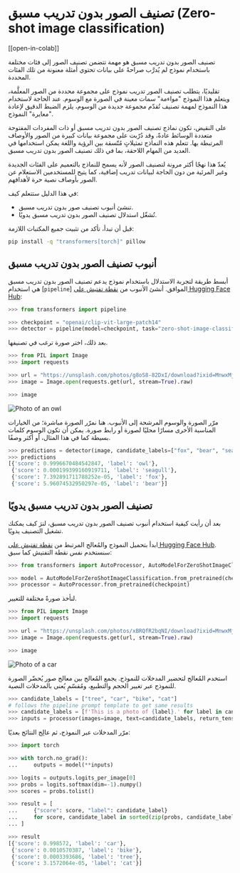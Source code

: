<!--Copyright 2023 The HuggingFace Team. All rights reserved.

Licensed under the Apache License, Version 2.0 (the "License"); you may not use this file except in compliance with
the License. You may obtain a copy of the License at

http://www.apache.org/licenses/LICENSE-2.0

Unless required by applicable law or agreed to in writing, software distributed under the License is distributed on
an "AS IS" BASIS, WITHOUT WARRANTIES OR CONDITIONS OF ANY KIND, either express or implied. See the License for the
specific language governing permissions and limitations under the License.

⚠️ Note that this file is in Markdown but contain specific syntax for our doc-builder (similar to MDX) that may not be
rendered properly in your Markdown viewer.

-->

# تصنيف الصور بدون تدريب مسبق (Zero-shot image classification)

[[open-in-colab]]

تصنيف الصور بدون تدريب مسبق هو مهمة تتضمن تصنيف الصور إلى فئات مختلفة باستخدام نموذج لم يُدرَّب صراحةً على بيانات تحتوي أمثلة معنونة من تلك الفئات المحددة.

تقليديًا، يتطلب تصنيف الصور تدريب نموذج على مجموعة محددة من الصور المعلَّمة، ويتعلم هذا النموذج "مواءمة" سمات معينة في الصورة مع الوسوم. عند الحاجة لاستخدام هذا النموذج لمهمة تصنيف تُقدّم مجموعة جديدة من الوسوم، يلزم الضبط الدقيق لإعادة "معايرة" النموذج.

على النقيض، تكون نماذج تصنيف الصور بدون تدريب مسبق أو ذات المفردات المفتوحة متعددة الوسائط عادةً، وقد دُرّبت على مجموعة بيانات كبيرة من الصور والأوصاف المرتبطة بها. تتعلم هذه النماذج تمثيلاتٍ مُتّسقة بين الرؤية واللغة يمكن استخدامها في العديد من المهام اللاحقة، بما في ذلك تصنيف الصور بدون تدريب مسبق.

يُعدّ هذا نهجًا أكثر مرونة لتصنيف الصور لأنه يسمح للنماذج بالتعميم على الفئات الجديدة وغير المرئية من دون الحاجة لبيانات تدريب إضافية، كما يتيح للمستخدمين الاستعلام عن الصور بأوصاف نصية حرة لأهدافهم.

في هذا الدليل ستتعلم كيف:

- تنشئ أنبوب تصنيف صور بدون تدريب مسبق.
- تُشغّل استدلال تصنيف الصور بدون تدريب مسبق يدويًا.

قبل أن تبدأ، تأكد من تثبيت جميع المكتبات اللازمة:

```bash
pip install -q "transformers[torch]" pillow
```

## أنبوب تصنيف الصور بدون تدريب مسبق

أبسط طريقة لتجربة الاستدلال باستخدام نموذج يدعم تصنيف الصور بدون تدريب مسبق هي استخدام [`pipeline`] الموافق. أنشئ الأنبوب من [نقطة تفتيش على Hugging Face Hub](https://huggingface.co/models?pipeline_tag=zero-shot-image-classification&sort=downloads):

```python
>>> from transformers import pipeline

>>> checkpoint = "openai/clip-vit-large-patch14"
>>> detector = pipeline(model=checkpoint, task="zero-shot-image-classification")
```

بعد ذلك، اختر صورة ترغب في تصنيفها.

```py
>>> from PIL import Image
>>> import requests

>>> url = "https://unsplash.com/photos/g8oS8-82DxI/download?ixid=MnwxMjA3fDB8MXx0b3BpY3x8SnBnNktpZGwtSGt8fHx8fDJ8fDE2NzgxMDYwODc&force=true&w=640"
>>> image = Image.open(requests.get(url, stream=True).raw)

>>> image
```

<div class="flex justify-center">
     <img src="https://huggingface.co/datasets/huggingface/documentation-images/resolve/main/transformers/tasks/owl.jpg" alt="Photo of an owl"/>
</div>

مرّر الصورة والوسوم المرشحة إلى الأنبوب. هنا نمرّر الصورة مباشرة؛ من الخيارات المناسبة الأخرى مسارًا محليًا لصورة أو رابط صورة. يمكن أن تكون الوسوم كلمات بسيطة كما في هذا المثال، أو أكثر وصفًا.

```py
>>> predictions = detector(image, candidate_labels=["fox", "bear", "seagull", "owl"])
>>> predictions
[{'score': 0.9996670484542847, 'label': 'owl'},
 {'score': 0.000199399160919711, 'label': 'seagull'},
 {'score': 7.392891711788252e-05, 'label': 'fox'},
 {'score': 5.96074532950297e-05, 'label': 'bear'}]
```

## تصنيف الصور بدون تدريب مسبق يدويًا

بعد أن رأيت كيفية استخدام أنبوب تصنيف الصور بدون تدريب مسبق، لنرَ كيف يمكنك تشغيل التصنيف يدويًا.

ابدأ بتحميل النموذج والمُعالج المرتبط من [نقطة تفتيش على Hugging Face Hub](https://huggingface.co/models?pipeline_tag=zero-shot-image-classification&sort=downloads). سنستخدم نفس نقطة التفتيش كما سبق:

```py
>>> from transformers import AutoProcessor, AutoModelForZeroShotImageClassification

>>> model = AutoModelForZeroShotImageClassification.from_pretrained(checkpoint)
>>> processor = AutoProcessor.from_pretrained(checkpoint)
```

لنأخذ صورةً مختلفة للتغيير.

```py
>>> from PIL import Image
>>> import requests

>>> url = "https://unsplash.com/photos/xBRQfR2bqNI/download?ixid=MnwxMjA3fDB8MXxhbGx8fHx8fHx8fHwxNjc4Mzg4ODEx&force=true&w=640"
>>> image = Image.open(requests.get(url, stream=True).raw)

>>> image
```

<div class="flex justify-center">
     <img src="https://huggingface.co/datasets/huggingface/documentation-images/resolve/main/transformers/tasks/car.jpg" alt="Photo of a car"/>
</div>

استخدم المُعالج لتحضير المدخلات للنموذج. يجمع المُعالج بين معالج صور يُحضّر الصورة للنموذج عبر تغيير الحجم والتطبيع، ومُقسّمٍ يُعنى بالمدخلات النصية.

```py
>>> candidate_labels = ["tree", "car", "bike", "cat"]
# follows the pipeline prompt template to get same results
>>> candidate_labels = [f'This is a photo of {label}.' for label in candidate_labels]
>>> inputs = processor(images=image, text=candidate_labels, return_tensors="pt", padding=True)
```

مرّر المدخلات عبر النموذج، ثم عالِج النتائج بعديًا:

```py
>>> import torch

>>> with torch.no_grad():
...     outputs = model(**inputs)

>>> logits = outputs.logits_per_image[0]
>>> probs = logits.softmax(dim=-1).numpy()
>>> scores = probs.tolist()

>>> result = [
...     {"score": score, "label": candidate_label}
...     for score, candidate_label in sorted(zip(probs, candidate_labels), key=lambda x: -x[0])
... ]

>>> result
[{'score': 0.998572, 'label': 'car'},
 {'score': 0.0010570387, 'label': 'bike'},
 {'score': 0.0003393686, 'label': 'tree'},
 {'score': 3.1572064e-05, 'label': 'cat'}]
```
